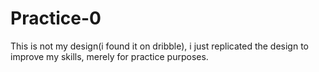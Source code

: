 # Practice-0
This is not my design(i found it on dribble), i just replicated the design to improve my skills, merely for practice purposes.
